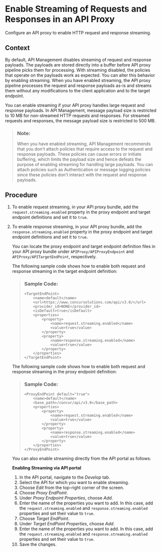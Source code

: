 <!-- loiob43d826a8b1441ae871b88787b1cd091 -->

# Enable Streaming of Requests and Responses in an API Proxy

Configure an API proxy to enable HTTP request and response streaming.



## Context

By default, API Management disables streaming of request and response payloads. The payloads are stored directly into a buffer before API proxy pipeline picks them for processing. With streaming disabled, the policies that operate on the payloads work as expected. You can alter this behavior by enabling streaming. When you have enabled streaming, the API proxy pipeline processes the request and response payloads as-is and streams them without any modifications to the client application and to the target endpoint.

You can enable streaming if your API proxy handles large request and response payloads. In API Management, message payload size is restricted to 10 MB for non-streamed HTTP requests and responses. For streamed requests and responses, the message payload size is restricted to 500 MB.

> ### Note:  
> When you have enabled streaming, API Management recommends that you don't attach policies that require access to the request and response payloads. These policies can cause errors or initiate buffering, which limits the payload size and hence defeats the purpose of enabling streaming for handling large payloads. You can attach policies such as Authentication or message logging policies since these policies don't interact with the request and response payloads.



## Procedure

1.  To enable request streaming, in your API proxy bundle, add the `request.streaming.enabled` property in the proxy endpoint and target endpoint definitions and set it to `true`.

2.  To enable response streaming, in your API proxy bundle, add the `response.streaming.enabled` property in the proxy endpoint and target endpoint definitions and set it to `true`.

    You can locate the proxy endpoint and target endpoint definition files in your API proxy bundle under `APIProxy/APIProxyEndpoint` and `APIProxy/APITargetEndPoint`, respectively.

    The following sample code shows how to enable both request and response streaming in the target endpoint definition:

    > ### Sample Code:  
    > ```
    > <TargetEndPoint>
    >     <name>default</name>
    >     <url>https://www.concursolutions.com/api/v3.0/</url>
    >     <provider_id>NONE</provider_id>
    >     <isDefault>true</isDefault>
    >     <properties>
    >         <property>
    >             <name>request.streaming.enabled</name>
    >             <value>true</value>
    >         </property>
    >         <property>
    >             <name>response.streaming.enabled</name>
    >             <value>true</value>
    >         </property>
    >     </properties>
    > </TargetEndPoint>
    > ```

    The following sample code shows how to enable both request and response streaming in the proxy endpoint definition:

    > ### Sample Code:  
    > ```
    > <ProxyEndPoint default="true">
    >     <name>default</name>
    >     <base_path>/concur/api/v3.0</base_path>
    >     <properties>
    >         <property>
    >             <name>request.streaming.enabled</name>
    >             <value>true</value>
    >         </property>
    >         <property>
    >             <name>response.streaming.enabled</name>
    >             <value>true</value>
    >         </property>
    >     </properties>
    > </ProxyEndPoint>
    > ```

    You can also enable streaming directly from the API portal as follows:

    **Enabling Streaming via API portal**

    1.  In the API portal, navigate to the *Develop* tab.
    2.  Select the API for which you want to enable streaming.
    3.  Choose *Edit* from the top-right corner of the screen.
    4.  Choose *Proxy EndPoint*.
    5.  Under *Proxy Endpoint Properties*, choose *Add*.
    6.  Enter the name of the properties you want to add. In this case, add the `request.streaming.enabled` and `response.streaming.enabled` properties and set their value to `true`.
    7.  Choose *Target EndPoint*.
    8.  Under *Target EndPoint Properties*, choose *Add*.
    9.  Enter the name of the properties you want to add. In this case, add the `request.streaming.enabled` and `response.streaming.enabled` properties and set their value to `true`.
    10. Save the changes.



